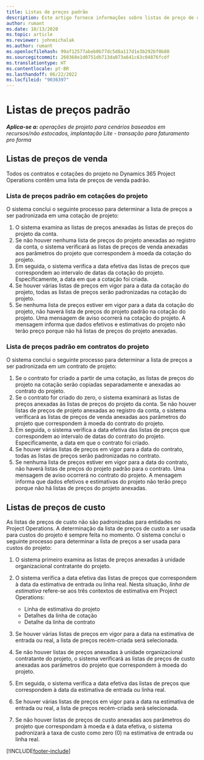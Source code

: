 ```yaml
---
title: Listas de preços padrão
description: Este artigo fornece informações sobre listas de preço de custo e vendas padrão no Project Operations.
author: rumant
ms.date: 10/13/2020
ms.topic: article
ms.reviewer: johnmichalak
ms.author: rumant
ms.openlocfilehash: 99af12577abeb0b77dc5d8a117d1e3b292bf0b80
ms.sourcegitcommit: 260368e1d0751db713da073a641c63c04876fcdf
ms.translationtype: HT
ms.contentlocale: pt-BR
ms.lasthandoff: 06/22/2022
ms.locfileid: "9036397"
---
```

# <a name="default-price-lists"></a>Listas de preços padrão

_**Aplica-se a:** operações de projeto para cenários baseados em recursos/não estocados, implantação Lite - transação para faturamento pro forma_

## <a name="sales-price-lists"></a>Listas de preços de venda

Todos os contratos e cotações do projeto no Dynamics 365 Project Operations contêm uma lista de preços de venda padrão. 

### <a name="price-list-default-on-project-quotes"></a>Lista de preços padrão em cotações do projeto
O sistema conclui o seguinte processo para determinar a lista de preços a ser padronizada em uma cotação de projeto:

1. O sistema examina as listas de preços anexadas às listas de preços do projeto da conta. 
2. Se não houver nenhuma lista de preços do projeto anexadas ao registro da conta, o sistema verificará as listas de preços de venda anexadas aos parâmetros do projeto que correspondem à moeda da cotação do projeto.
3. Em seguida, o sistema verifica a data efetiva das listas de preços que correspondem ao intervalo de datas da cotação do projeto. Especificamente, a data em que a cotação foi criada.
4. Se houver várias listas de preços em vigor para a data da cotação do projeto, todas as listas de preços serão padronizadas na cotação do projeto.
5. Se nenhuma lista de preços estiver em vigor para a data da cotação do projeto, não haverá lista de preços do projeto padrão na cotação do projeto. Uma mensagem de aviso ocorrerá na cotação do projeto. A mensagem informa que dados efetivos e estimativas do projeto não terão preço porque não há listas de preços do projeto anexadas.

### <a name="price-list-default-on-project-contracts"></a>Lista de preços padrão em contratos do projeto 
O sistema conclui o seguinte processo para determinar a lista de preços a ser padronizada em um contrato de projeto:

1. Se o contrato for criado a partir de uma cotação, as listas de preços do projeto na cotação serão copiadas separadamente e anexadas ao contrato do projeto.
2. Se o contrato for criado do zero, o sistema examinará as listas de preços anexadas às listas de preços do projeto da conta. Se não houver listas de preços de projeto anexadas ao registro da conta, o sistema verificará as listas de preços de venda anexadas aos parâmetros do projeto que correspondem à moeda do contrato do projeto.
4. Em seguida, o sistema verifica a data efetiva das listas de preços que correspondem ao intervalo de datas do contrato do projeto. Especificamente, a data em que o contrato foi criado.
5. Se houver várias listas de preços em vigor para a data do contrato, todas as listas de preços serão padronizadas no contrato.
6. Se nenhuma lista de preços estiver em vigor para a data do contrato, não haverá listas de preços do projeto padrão para o contrato. Uma mensagem de aviso ocorrerá no contrato do projeto. A mensagem informa que dados efetivos e estimativas do projeto não terão preço porque não há listas de preços do projeto anexadas.

## <a name="cost-price-lists"></a>Listas de preços de custo

As listas de preços de custo não são padronizadas para entidades no Project Operations. A determinação da lista de preços de custo a ser usada para custos do projeto é sempre feita no momento. O sistema conclui o seguinte processo para determinar a lista de preços a ser usada para custos do projeto:

1. O sistema primeiro examina as listas de preços anexadas à unidade organizacional contratante do projeto.
2. O sistema verifica a data efetiva das listas de preços que correspondem à data da estimativa de entrada ou linha real. Nesta situação, *linha de estimativa* refere-se aos três contextos de estimativa em Project Operations:

    - Linha de estimativa do projeto
    - Detalhes da linha de cotação
    - Detalhe da linha de contrato
  
3. Se houver várias listas de preços em vigor para a data na estimativa de entrada ou real, a lista de preços recém-criada será selecionada.
4. Se não houver listas de preços anexadas à unidade organizacional contratante do projeto, o sistema verificará as listas de preços de custo anexadas aos parâmetros do projeto que correspondem à moeda do projeto.
5. Em seguida, o sistema verifica a data efetiva das listas de preços que correspondem à data da estimativa de entrada ou linha real. 
6. Se houver várias listas de preços em vigor para a data na estimativa de entrada ou real, a lista de preços recém-criada será selecionada.
7. Se não houver listas de preços de custo anexadas aos parâmetros do projeto que correspondam à moeda e à data efetiva, o sistema padronizará a taxa de custo como zero (0) na estimativa de entrada ou linha real.


[!INCLUDE[footer-include](../includes/footer-banner.md)]
